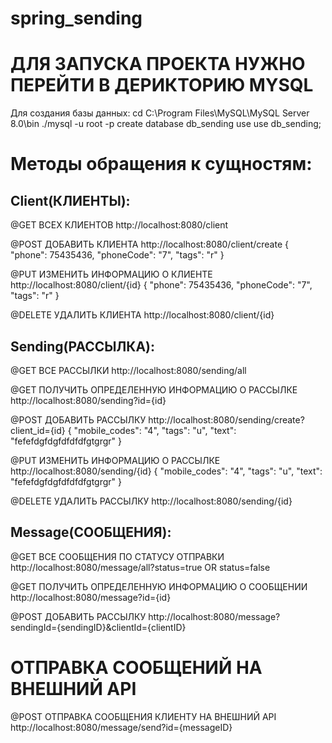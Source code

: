 # spring_sending

# ДЛЯ ЗАПУСКА ПРОЕКТА НУЖНО ПЕРЕЙТИ В ДЕРИКТОРИЮ MYSQL
Для создания базы данных:
cd C:\Program Files\MySQL\MySQL Server 8.0\bin
./mysql -u root -p
create database db_sending
use use db_sending; 

# Методы обращения к сущностям:
## Client(КЛИЕНТЫ):
@GET ВСЕХ КЛИЕНТОВ
http://localhost:8080/client

@POST ДОБАВИТЬ КЛИЕНТА
http://localhost:8080/client/create
{
  "phone": 75435436,
  "phoneCode": "7",
  "tags": "r"
}

@PUT ИЗМЕНИТЬ ИНФОРМАЦИЮ О КЛИЕНТЕ
http://localhost:8080/client/{id}
{
  "phone": 75435436,
  "phoneCode": "7",
  "tags": "r"
}

@DELETE УДАЛИТЬ КЛИЕНТА
http://localhost:8080/client/{id}

## Sending(РАССЫЛКА):
@GET ВСЕ РАССЫЛКИ
http://localhost:8080/sending/all

@GET ПОЛУЧИТЬ ОПРЕДЕЛЕННУЮ ИНФОРМАЦИЮ О РАССЫЛКЕ
http://localhost:8080/sending?id={id}

@POST ДОБАВИТЬ РАССЫЛКУ
http://localhost:8080/sending/create?client_id={id}
{
  "mobile_codes": "4",
  "tags": "u",
  "text": "fefefdgfdgfdfdfdfgtgrgr"
}

@PUT ИЗМЕНИТЬ ИНФОРМАЦИЮ О РАССЫЛКЕ
http://localhost:8080/sending/{id}
{
  "mobile_codes": "4",
  "tags": "u",
  "text": "fefefdgfdgfdfdfdfgtgrgr"
}

@DELETE УДАЛИТЬ РАССЫЛКУ
http://localhost:8080/sending/{id}

## Message(СООБЩЕНИЯ):
@GET ВСЕ СООБЩЕНИЯ ПО СТАТУСУ ОТПРАВКИ 
http://localhost:8080/message/all?status=true OR status=false

@GET ПОЛУЧИТЬ ОПРЕДЕЛЕННУЮ ИНФОРМАЦИЮ О СООБЩЕНИИ
http://localhost:8080/message?id={id}

@POST ДОБАВИТЬ РАССЫЛКУ
http://localhost:8080/message?sendingId={sendingID}&clientId={clientID}

# ОТПРАВКА СООБЩЕНИЙ НА ВНЕШНИЙ API
@POST ОТПРАВКА СООБЩЕНИЯ КЛИЕНТУ НА ВНЕШНИЙ API
http://localhost:8080/message/send?id={messageID}


